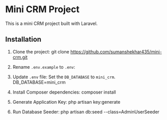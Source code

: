 # Mini CRM Project

This is a mini CRM project built with Laravel.

## Installation

1. Clone the project:
   git clone https://github.com/sumanshekhar435/mini-crm.git

2. Rename `.env.example` to `.env`:

3. Update `.env` file:
   Set the `DB_DATABASE` to `mini_crm`.
   DB_DATABASE=mini_crm

4. Install Composer dependencies:
   composer install

5. Generate Application Key:
   php artisan key:generate

6. Run Database Seeder:
   php artisan db:seed --class=AdminUserSeeder
